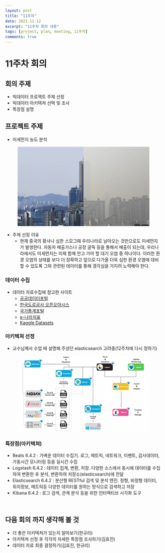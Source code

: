 ```yaml
---
layout: post
title: "11주차"
date: 2021-11-12
excerpt: "11주차 회의 내용"
tags: [project, plan, meeting, 11주차]
comments: true
---
```

[data]: http://www.data.go.kr/
[traffic]: http://data.ex.co.kr/
[korea]: http://kosis.kr/
[e-korea]: http://www.index.go.kr/
[kaggle]: https://www.kaggle.com/datasets

# 11주차 회의


## 회의 주제
* 빅데이터 프로젝트 주제 선정
* 빅데이터 아키텍쳐 선택 및 조사
* 특장점 설명


## 프로젝트 주제
* 미세먼지 농도 분석

<figure>
	<img src="/assets/img/post/dust.jpeg">
</figure>

* 주제 선정 이유
    * 현재 중국의 황사나 심한 스모그때 우리나라로 날아오는 것만으로도 미세먼지가 발생한다. 자동차 배출가스나 공장 굴뚝 등을 통해서 배출이 되는데, 우리나라에서도 미세먼지는 이제 함께 안고 가야 할 대기 오염 중 하나이다. 이러한 환경 오염의 상태를 보다 더 정확하고 앞으로 다가올 더욱 심한 환경 오염에 대비 할 수 있도록 그와 관련된 데이터를 통해 경각심을 가지려 노력해야 한다.


### 데이터 수집
* 데이터 자료수집에 참고한 사이트
    * [공공데이터포털][data]
    * [한국도로공사 오픈오아시스][traffic]
    * [국가통계포털][korea]
    * [e-나라지표][e-korea]
    * [Kaggle Datasets][kaggle]


### 아키텍쳐 선정
* 교수님께서 수업 때 설명해 주셨던 elasticsearch 고려중(12주차에 다시 정하기)

<figure>
	<img src="/assets/img/post/architecture.png">
</figure>

### 특장점(아키텍쳐)
* Beats 6.4.2 : 가벼운 데이터 수집기.  로그, 메트릭, 네트워크, 이벤트, 감사데이터, 가동시간 모니터링 등을 실시간 수집
* Logstash 6.4.2 : 데이터 집계, 변환, 저장. 다양한 소스에서 동시에 데이터를 수집하여 변환한 후 분석, 변환하여 저장소(elasticsearch)에 전달
* Elasticsearch 6.4.2 : 분산형 RESTful 검색 및 분석 엔진. 정형, 비정형 데이터, 위치정보, 메트릭등 다양한 데이터를 원하는 방식으로 검색하고 저장
* Kibana 6.4.2 : 로그 검색, 관계 분석 등을 위한 인터랙티브 시각화 도구

<br>

## 다음 회의 까지 생각해 볼 것
* 더 좋은 아키텍쳐가 있는지 알아보기(한규리)
* 아키텍쳐 선정 후 각각의 자세한 특장점 조사하기(김효진)
* 데이터 자료 최종 결정하기(김효진, 한규리)
